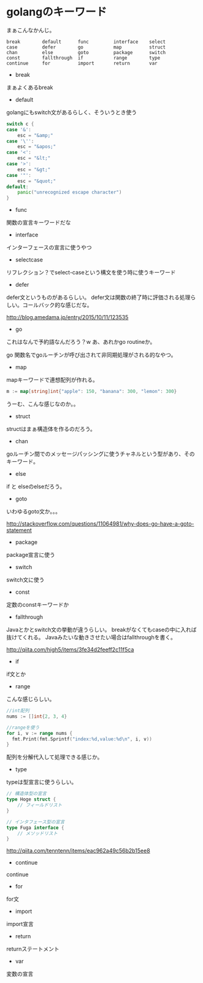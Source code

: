 
# golangのキーワード

まぁこんなかんじ。

```
break        default      func         interface    select
case         defer        go           map          struct
chan         else         goto         package      switch
const        fallthrough  if           range        type
continue     for          import       return       var
```

* break

まぁよくあるbreak


* default

golangにもswitch文があるらしく、そういうとき使う

```go
switch c {
case '&':
    esc = "&amp;"
case '\'':
    esc = "&apos;"
case '<':
    esc = "&lt;"
case '>':
    esc = "&gt;"
case '"':
    esc = "&quot;"
default:
    panic("unrecognized escape character")
}
```

* func
 
関数の宣言キーワードだな

* interface

インターフェースの宣言に使うやつ

* selectcase

リフレクション？でselect-caseという構文を使う時に使うキーワード

* defer

defer文というものがあるらしい。
defer文は関数の終了時に評価される処理らしい。コールバック的な感じだな。

http://blog.amedama.jp/entry/2015/10/11/123535

* go

これはなんで予約語なんだろう？w
あ、あれかgo routineか。

go 関数名でgoルーチンが呼び出されて非同期処理がされる的なやつ。

* map 

mapキーワードで連想配列が作れる。

```go
m := map[string]int{"apple": 150, "banana": 300, "lemon": 300}
```

うーむ、こんな感じなのか。。

* struct
 
structはまぁ構造体を作るのだろう。

* chan  

goルーチン間でのメッセージパッシングに使うチャネルという型があり、そのキーワード。 

* else

if と elseのelseだろう。 

* goto

いわゆるgoto文か。。。

http://stackoverflow.com/questions/11064981/why-does-go-have-a-goto-statement

* package

package宣言に使う 


* switch

switch文に使う 

* const

定数のconstキーワードか 

* fallthrough 

Javaとかとswitch文の挙動が違うらしい。
breakがなくてもcaseの中に入れば抜けてくれる。
Javaみたいな動きさせたい場合はfallthroughを書く。

http://qiita.com/high5/items/3fe34d2feeff2c11f5ca


* if  

if文とか 

* range

こんな感じらしい。 
```go
//int配列
nums := []int{2, 3, 4}

//rangeを使う
for i, v := range nums {
  fmt.Print(fmt.Sprintf("index:%d,value:%d\n", i, v))
}
```

配列を分解代入して処理できる感じか。

* type

typeは型宣言に使うらしい。

```go
// 構造体型の宣言
type Hoge struct {
    // フィールドリスト
}

// インタフェース型の宣言
type Fuga interface {
    // メソッドリスト
}
```
http://qiita.com/tenntenn/items/eac962a49c56b2b15ee8

* continue

continue

* for

for文

* import

import宣言 

* return

returnステートメント

* var

変数の宣言 
